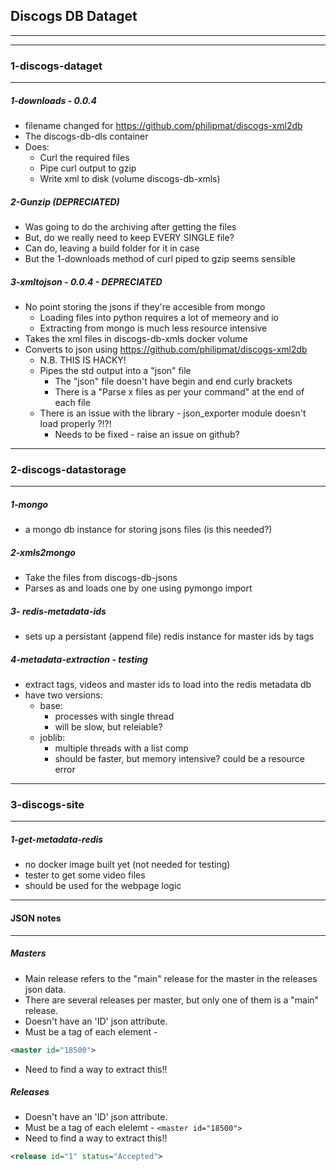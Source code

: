 ## Discogs DB Dataget
------------------------------------------------------------------------
------------------------------------------------------------------------
### 1-discogs-dataget
------------------------------------------------------------------------

##### 1-downloads  - 0.0.4

- filename changed for https://github.com/philipmat/discogs-xml2db
- The discogs-db-dls container
- Does:
  - Curl the required files
  - Pipe curl output to gzip
  - Write xml to disk (volume discogs-db-xmls)

##### 2-Gunzip (DEPRECIATED)

- Was going to do the archiving after getting the files
- But, do we really need to keep EVERY SINGLE file?
- Can do, leaving a build folder for it in case
- But the 1-downloads method of curl piped to gzip seems sensible

##### 3-xmltojson - 0.0.4 - DEPRECIATED

- No point storing the jsons if they're accesible from mongo
  - Loading files into python requires a lot of memeory and io
  - Extracting from mongo is much less resource intensive
- Takes the xml files in discogs-db-xmls docker volume
- Converts to json using https://github.com/philipmat/discogs-xml2db
  - N.B. THIS IS HACKY!
  - Pipes the std output into a "json" file
    - The "json" file doesn't have begin and end curly brackets
    - There is a "Parse x files as per your command" at the end of each file
  - There is an issue with the library - json\_exporter module doesn't load properly ?!?!
    - Needs to be fixed - raise an issue on github?
  

------------------------------------------------------------------------
### 2-discogs-datastorage
------------------------------------------------------------------------

##### 1-mongo

- a mongo db instance for storing jsons files (is this needed?)

##### 2-xmls2mongo

- Take the files from discogs-db-jsons
- Parses as and loads one by one using pymongo import

##### 3- redis-metadata-ids

- sets up a persistant (append file) redis instance for master ids by tags

##### 4-metadata-extraction - testing

- extract tags, videos and master ids to load into the redis metadata db
- have two versions:
  - base:
    - processes with single thread
    - will be slow, but releiable?
  - joblib:
    - multiple threads with a list comp
    - should be faster, but memory intensive? could be a resource error

------------------------------------------------------------------------
### 3-discogs-site
------------------------------------------------------------------------


##### 1-get-metadata-redis

- no docker image built yet (not needed for testing)
- tester to get some video files
- should be used for the webpage logic

------------------------------------------------------------------------
#### JSON notes
------------------------------------------------------------------------

##### Masters
- Main release refers to the "main" release for the master in the releases json data.
- There are several releases per master, but only one of them is a "main" release.
- Doesn't have an 'ID' json attribute.
- Must be a tag of each element - 
```xml
<master id="18500">
```
- Need to find a way to extract this!!

##### Releases
- Doesn't have an 'ID' json attribute.
- Must be a tag of each elelemt - ```<master id="18500">```
- Need to find a way to extract this!!
```xml
<release id="1" status="Accepted">
```